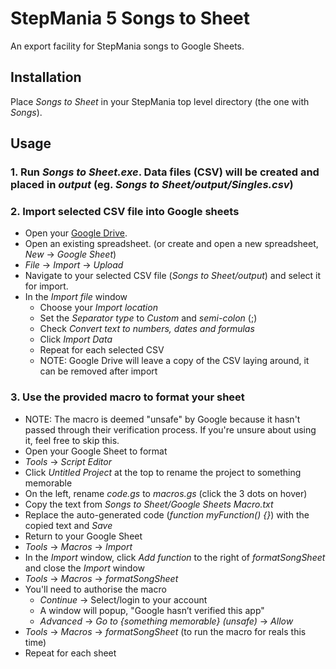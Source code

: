 # StepMania 5 Songs to Sheet

An export facility for StepMania songs to Google Sheets.

## Installation

Place _Songs to Sheet_ in your StepMania top level directory (the one with _Songs_).

## Usage

### 1. Run _Songs to Sheet.exe_. Data files (CSV) will be created and placed in _output_ (eg. _Songs to Sheet/output/Singles.csv_)

### 2. Import selected CSV file into Google sheets
* Open your [Google Drive](https://drive.google.com).
* Open an existing spreadsheet. (or create and open a new spreadsheet, _New_ -> _Google Sheet_)
* _File_ -> _Import_ -> _Upload_
* Navigate to your selected CSV file (_Songs to Sheet/output_) and select it for import.
* In the _Import file_ window
   * Choose your _Import location_
   * Set the _Separator type_ to _Custom_ and _semi-colon_ (;)
   * Check _Convert text to numbers, dates and formulas_
   * Click _Import Data_
   * Repeat for each selected CSV
   * NOTE: Google Drive will leave a copy of the CSV laying around, it can be removed after import

### 3. Use the provided macro to format your sheet
* NOTE: The macro is deemed "unsafe" by Google because it hasn't passed through their verification process.
         If you're unsure about using it, feel free to skip this.
* Open your Google Sheet to format
* _Tools_ -> _Script Editor_
* Click _Untitled Project_ at the top to rename the project to something memorable
* On the left, rename _code.gs_ to _macros.gs_ (click the 3 dots on hover)
* Copy the text from _Songs to Sheet/Google Sheets Macro.txt_
* Replace the auto-generated code (_function myFunction() {}_) with the copied text and _Save_
* Return to your Google Sheet
* _Tools_ -> _Macros_ -> _Import_
* In the _Import_ window, click _Add function_ to the right of _formatSongSheet_ and close the _Import_ window
* _Tools_ -> _Macros_ -> _formatSongSheet_
* You'll need to authorise the macro
   * _Continue_ -> Select/login to your account
   * A window will popup, "Google hasn’t verified this app"
   * _Advanced_ -> _Go to {something memorable} (unsafe)_ -> _Allow_
* _Tools_ -> _Macros_ -> _formatSongSheet_ (to run the macro for reals this time)
* Repeat for each sheet

